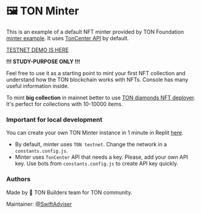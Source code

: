 # 🖼 TON Minter

This is an example of a default NFT minter provided by TON Foundation [minter example](https://github.com/ton-foundation/token-contract/blob/main/nft/web-example/index.html). It uses [TonCenter API](https://toncenter.com/) by default.

[TESTNET DEMO IS HERE](https://ton.cryptolib.net/demo)

**!!! STUDY-PURPOSE ONLY !!!**

Feel free to use it as a starting point to mint your first NFT collection and understand how the TON blockchain works with NFTs. Console has many useful information inside.

To mint **big collection** in mainnet better to use [TON diamonds NFT deployer](https://github.com/tondiamonds/ton-nft-deployer). It's perfect for collections with 10-10000 items.

### Important for local development

You can create your own TON Minter instance in 1 minute in Replit [here](https://repl.it/@ton-minter/ton-minter).

- By default, minter uses `TON testnet`. Change the network in a `constants.config.js`.
- Minter uses `TonCenter` API that needs a key. Please, add your own API key. Use bots from `constants.config.js` to create API key quickly.

### Authors

Made by 💎 TON Builders team for TON community.

Maintainer: [@SwiftAdviser](https://github.com/swiftadviser)